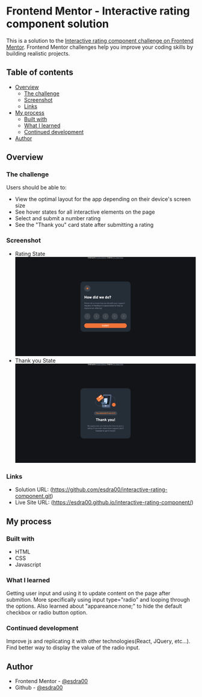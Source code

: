# Frontend Mentor - Interactive rating component solution

This is a solution to the [Interactive rating component challenge on Frontend Mentor](https://www.frontendmentor.io/challenges/interactive-rating-component-koxpeBUmI). Frontend Mentor challenges help you improve your coding skills by building realistic projects.

## Table of contents

-    [Overview](#overview)
     -    [The challenge](#the-challenge)
     -    [Screenshot](#screenshot)
     -    [Links](#links)
-    [My process](#my-process)
     -    [Built with](#built-with)
     -    [What I learned](#what-i-learned)
     -    [Continued development](#continued-development)
-    [Author](#author)

## Overview

### The challenge

Users should be able to:

-    View the optimal layout for the app depending on their device's screen size
-    See hover states for all interactive elements on the page
-    Select and submit a number rating
-    See the "Thank you" card state after submitting a rating

### Screenshot

-    Rating State
![](./ratingState.png)
-    Thank you State
![](./thankyouState.png)

### Links

-    Solution URL: (https://github.com/esdra00/interactive-rating-component.git)
-    Live Site URL: (https://esdra00.github.io/interactive-rating-component/)

## My process

### Built with

-    HTML
-    CSS
-    Javascript

### What I learned

Getting user input and using it to update content on the page after submition. More specifically using input type="radio" and looping through the options. Also learned about "appareance:none;" to hide the default checkbox or radio button option.

### Continued development

Improve js and replicating it with other technologies(React, JQuery, etc...). Find better way to display the value of the radio input.

## Author

-    Frontend Mentor - [@esdra00](https://www.frontendmentor.io/profile/esdra00)
-    Github - [@esdra00](https://github.com/esdra00)
